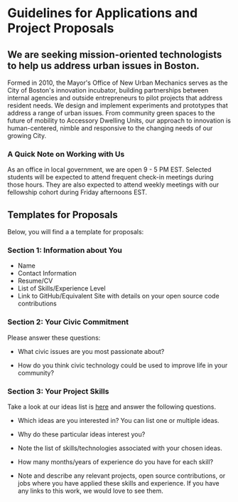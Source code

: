 # Guidelines for Applications and Project Proposals

## We are seeking mission-oriented technologists to help us address urban issues in Boston.

Formed in 2010, the Mayor's Office of New Urban Mechanics serves as the City of Boston's innovation incubator, building partnerships between internal agencies and outside entrepreneurs to pilot projects that address resident needs. We design and implement experiments and prototypes that address a range of urban issues. From community green spaces to the future of mobility to Accessory Dwelling Units, our approach to innovation is human-centered, nimble and responsive to the changing needs of our growing City.

### A Quick Note on Working with Us

As an office in local government, we are open 9 - 5 PM EST. Selected students will be expected to attend frequent check-in meetings during those hours. They are also expected to attend weekly meetings with our fellowship cohort during Friday afternoons EST.

## Templates for Proposals

Below, you will find a a template for proposals:

### Section 1: Information about You
	
  - Name
  - Contact Information
  - Resume/CV
  - List of Skills/Experience Level
  - Link to GitHub/Equivalent Site with details on your open source code contributions

### Section 2: Your Civic Commitment

Please answer these questions:

  - What civic issues are you most passionate about?
  
  - How do you think civic technology could be used to improve life in your community?

### Section 3: Your Project Skills

Take a look at our ideas list is [here](https://monum.github.io/gsoc-2023/) and answer the following questions.
	
  - Which ideas are you interested in? You can list one or multiple ideas.
  
  - Why do these particular ideas interest you?
	
  - Note the list of skills/technologies associated with your chosen ideas.
	
  - How many months/years of experience do you have for each skill?
	
  - Note and describe any relevant projects, open source contributions, or jobs where you have applied these skills and experience. If you have any links to this work, we would love to see them.

